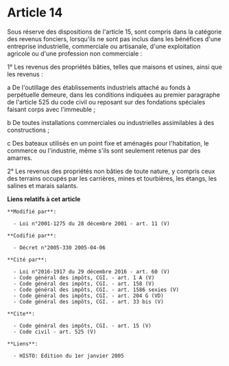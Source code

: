 # Article 14

Sous réserve des dispositions de l'article 15, sont compris dans la catégorie des revenus fonciers, lorsqu'ils ne sont pas
inclus dans les bénéfices d'une entreprise industrielle, commerciale ou artisanale, d'une exploitation agricole ou d'une
profession non commerciale : 

1° Les revenus des propriétés bâties, telles que maisons et usines, ainsi que les revenus : 

a De l'outillage des établissements industriels attaché au fonds à perpétuelle demeure, dans les conditions indiquées au
premier paragraphe de l'article 525 du code civil ou reposant sur des fondations spéciales faisant corps avec l'immeuble ; 

b De toutes installations commerciales ou industrielles assimilables à des constructions ; 

c Des bateaux utilisés en un point fixe et aménagés pour l'habitation, le commerce ou l'industrie, même s'ils sont seulement
retenus par des amarres. 

2° Les revenus des propriétés non bâties de toute nature, y compris ceux des terrains occupés par les carrières, mines et
tourbières, les étangs, les salines et marais salants.

**Liens relatifs à cet article**

	**Modifié par**:

	  - Loi n°2001-1275 du 28 décembre 2001 - art. 11 (V)

	**Codifié par**:

	  - Décret n°2005-330 2005-04-06

	**Cité par**:

	  - Loi n°2016-1917 du 29 décembre 2016 - art. 60 (V)
	  - Code général des impôts, CGI. - art. 1 A (V)
	  - Code général des impôts, CGI. - art. 158 (V)
	  - Code général des impôts, CGI. - art. 1586 sexies (V)
	  - Code général des impôts, CGI. - art. 204 G (VD)
	  - Code général des impôts, CGI. - art. 33 bis (V)

	**Cite**:

	  - Code général des impôts, CGI. - art. 15 (V)
	  - Code civil - art. 525 (V)

	**Liens**:

	  - HISTO: Edition du 1er janvier 2005

